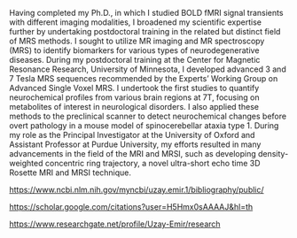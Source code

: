 Having completed my Ph.D., in which I studied BOLD fMRI signal transients with different imaging modalities, I broadened my scientific expertise further by undertaking postdoctoral training in the related but distinct field of MRS methods. I sought to utilize MR imaging and MR spectroscopy (MRS) to identify biomarkers for various types of neurodegenerative diseases. During my postdoctoral training at the Center for Magnetic Resonance Research, University of Minnesota, I developed advanced 3 and 7 Tesla MRS sequences recommended by the Experts’ Working Group on Advanced Single Voxel MRS. I undertook the first studies to quantify neurochemical profiles from various brain regions at 7T, focusing on metabolites of interest in neurological disorders. I also applied these methods to the preclinical scanner to detect neurochemical changes before overt pathology in a mouse model of spinocerebellar ataxia type 1. During my role as the Principal Investigator at the University of Oxford and Assistant Professor at Purdue University, my efforts resulted in many advancements in the field of the MRI and MRSI, such as developing density-weighted concentric ring trajectory, a novel ultra-short echo time 3D Rosette MRI and MRSI technique. 


https://www.ncbi.nlm.nih.gov/myncbi/uzay.emir.1/bibliography/public/

https://scholar.google.com/citations?user=H5Hmx0sAAAAJ&hl=th

https://www.researchgate.net/profile/Uzay-Emir/research
